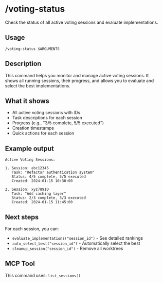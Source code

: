 # /voting-status

Check the status of all active voting sessions and evaluate implementations.

## Usage

```
/voting-status $ARGUMENTS
```

## Description

This command helps you monitor and manage active voting sessions. It shows all running sessions, their progress, and allows you to evaluate and select the best implementations.

## What it shows

- All active voting sessions with IDs
- Task descriptions for each session
- Progress (e.g., "3/5 complete, 5/5 executed")
- Creation timestamps
- Quick actions for each session

## Example output

```
Active Voting Sessions:

1. Session: abc12345
   Task: "Refactor authentication system"
   Status: 4/5 complete, 5/5 executed
   Created: 2024-01-15 10:30:00

2. Session: xyz78910
   Task: "Add caching layer"
   Status: 2/3 complete, 3/3 executed
   Created: 2024-01-15 11:45:00
```

## Next steps

For each session, you can:
- `evaluate_implementations("session_id")` - See detailed rankings
- `auto_select_best("session_id")` - Automatically select the best
- `cleanup_session("session_id")` - Remove all worktrees

## MCP Tool

This command uses: `list_sessions()`